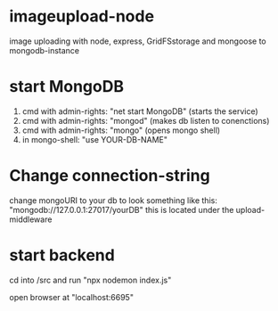 # imageupload-node
image uploading with node, express, GridFSstorage and mongoose to mongodb-instance

# start MongoDB
1. cmd with admin-rights: "net start MongoDB" (starts the service)
2. cmd with admin-rights: "mongod" (makes db listen to conenctions)
3. cmd with admin-rights: "mongo" (opens mongo shell)
4. in mongo-shell: "use YOUR-DB-NAME"

# Change connection-string 
change mongoURI to your db to look something like this: "mongodb://127.0.0.1:27017/yourDB"
this is located under the upload-middleware

# start backend
cd into /src and run "npx nodemon index.js"

open browser at "localhost:6695"
